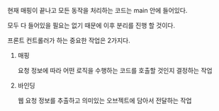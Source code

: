 현재 매핑이 끝나고 모든 동작을 처리하는 코드는 main 안에 들어있다.

모두 다 들어있을 필요는 없기 때문에 이후 분리를 진행 할 것이다.

프론트 컨트롤러가 하는 중요한 작업은 2가지다.

1. 매핑

   요청 정보에 따라 어떤 로직을 수행하는 코드를 호출할 것인지 결정하는 작업

2. 바인딩

   웹 요청 정보를 추출하고 의미있는 오브젝트에 담아서 전달하는 작업
